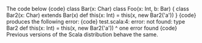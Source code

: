 The code below
{code}
class Bar(x: Char)
class Foo(x: Int, b: Bar) {
  class Bar2(x: Char) extends Bar(x)
  def this(x: Int) = this(x, new Bar2('a'))
}
{code}
produces the following error:
{code}
test.scala:4: error: not found: type Bar2
  def this(x: Int) = this(x, new Bar2('a'))
                                 ^
one error found
{code}
Previous versions of the Scala distribution behave the same.

